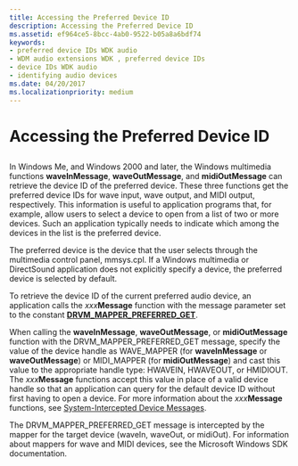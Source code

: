 ```yaml
---
title: Accessing the Preferred Device ID
description: Accessing the Preferred Device ID
ms.assetid: ef964ce5-8bcc-4ab0-9522-b05a8a6bdf74
keywords:
- preferred device IDs WDK audio
- WDM audio extensions WDK , preferred device IDs
- device IDs WDK audio
- identifying audio devices
ms.date: 04/20/2017
ms.localizationpriority: medium
---
```


# Accessing the Preferred Device ID


## <span id="accessing_the_preferred_device_id"></span><span id="ACCESSING_THE_PREFERRED_DEVICE_ID"></span>


In Windows Me, and Windows 2000 and later, the Windows multimedia functions **waveInMessage**, **waveOutMessage**, and **midiOutMessage** can retrieve the device ID of the preferred device. These three functions get the preferred device IDs for wave input, wave output, and MIDI output, respectively. This information is useful to application programs that, for example, allow users to select a device to open from a list of two or more devices. Such an application typically needs to indicate which among the devices in the list is the preferred device.

The preferred device is the device that the user selects through the multimedia control panel, mmsys.cpl. If a Windows multimedia or DirectSound application does not explicitly specify a device, the preferred device is selected by default.

To retrieve the device ID of the current preferred audio device, an application calls the *xxx***Message** function with the message parameter set to the constant [**DRVM\_MAPPER\_PREFERRED\_GET**](https://docs.microsoft.com/previous-versions/windows/hardware/drivers/ff536362(v=vs.85)).

When calling the **waveInMessage**, **waveOutMessage**, or **midiOutMessage** function with the DRVM\_MAPPER\_PREFERRED\_GET message, specify the value of the device handle as WAVE\_MAPPER (for **waveInMessage** or **waveOutMessage**) or MIDI\_MAPPER (for **midiOutMessage**) and cast this value to the appropriate handle type: HWAVEIN, HWAVEOUT, or HMIDIOUT. The *xxx***Message** functions accept this value in place of a valid device handle so that an application can query for the default device ID without first having to open a device. For more information about the *xxx***Message** functions, see [System-Intercepted Device Messages](system-intercepted-device-messages.md).

The DRVM\_MAPPER\_PREFERRED\_GET message is intercepted by the mapper for the target device (waveIn, waveOut, or midiOut). For information about mappers for wave and MIDI devices, see the Microsoft Windows SDK documentation.

 

 




